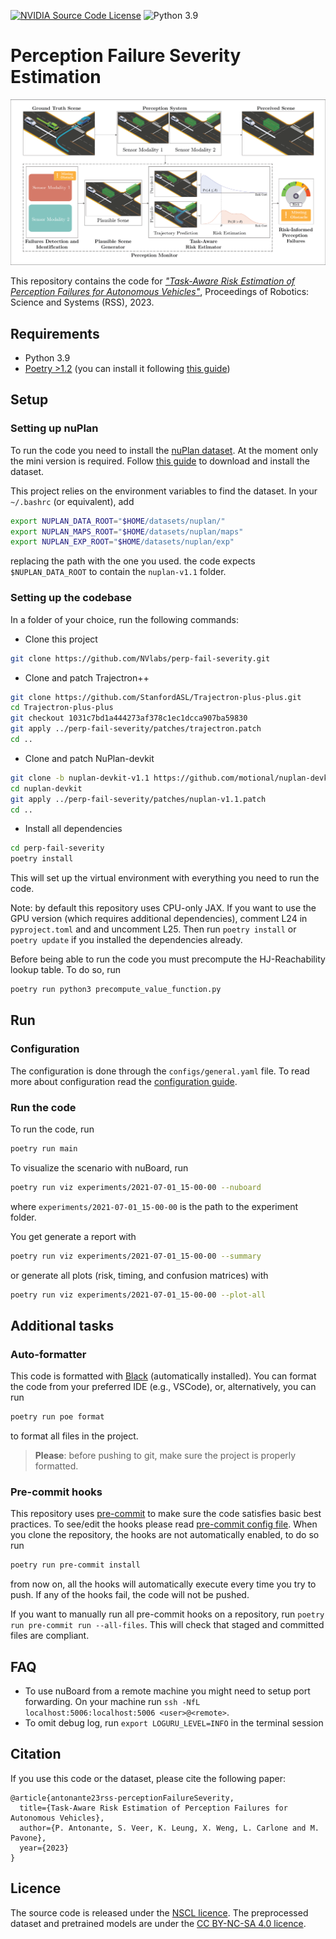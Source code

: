 [![NVIDIA Source Code License](https://img.shields.io/badge/license-NSCL-blue.svg)](https://github.com/NVlabs/perp-fail-severity/blob/main/LICENSE.md)
![Python 3.9](https://img.shields.io/badge/python-3.9-green.svg)

# Perception Failure Severity Estimation

![Header](/docs/images/header.png)

This repository contains the code for [*"Task-Aware Risk Estimation of Perception Failures for Autonomous Vehicles"*](#), Proceedings of Robotics: Science and Systems (RSS), 2023.

## Requirements

- Python 3.9
- [Poetry >1.2](https://python-poetry.org/) (you can install it following [this guide](https://python-poetry.org/docs/#osx--linux--bashonwindows-install-instructions))

## Setup

### Setting up nuPlan

To run the code you need to install the [nuPlan dataset](https://www.nuscenes.org/nuplan).
At the moment only the mini version is required.
Follow [this guide](https://github.com/motional/nuplan-devkit/blob/master/docs/dataset_setup.md) to download and install the dataset.

This project relies on the environment variables to find the dataset.
In your `~/.bashrc` (or equivalent), add

```sh
export NUPLAN_DATA_ROOT="$HOME/datasets/nuplan/"
export NUPLAN_MAPS_ROOT="$HOME/datasets/nuplan/maps"
export NUPLAN_EXP_ROOT="$HOME/datasets/nuplan/exp"
```

replacing the path with the one you used.
the code expects `$NUPLAN_DATA_ROOT` to contain the `nuplan-v1.1` folder.

### Setting up the codebase

In a folder of your choice, run the following commands:

- Clone this project

```sh
git clone https://github.com/NVlabs/perp-fail-severity.git
```

- Clone and patch Trajectron++

```sh
git clone https://github.com/StanfordASL/Trajectron-plus-plus.git
cd Trajectron-plus-plus
git checkout 1031c7bd1a444273af378c1ec1dcca907ba59830
git apply ../perp-fail-severity/patches/trajectron.patch
cd ..
```

- Clone and patch NuPlan-devkit

```sh
git clone -b nuplan-devkit-v1.1 https://github.com/motional/nuplan-devkit.git
cd nuplan-devkit
git apply ../perp-fail-severity/patches/nuplan-v1.1.patch
cd ..
```

- Install all dependencies

```sh
cd perp-fail-severity
poetry install
```

This will set up the virtual environment with everything you need to run the code.

Note: by default this repository uses CPU-only JAX.
If you want to use the GPU version (which requires additional dependencies), comment L24 in `pyproject.toml` and and uncomment L25.
Then run `poetry install` or `poetry update` if you installed the dependencies already.

Before being able to run the code you must precompute the HJ-Reachability lookup table.
To do so, run

```sh
poetry run python3 precompute_value_function.py
```

## Run

### Configuration

The configuration is done through the `configs/general.yaml` file.
To read more about configuration read the [configuration guide](/docs/configuration.md).

### Run the code

To run the code, run

```sh
poetry run main
```

To visualize the scenario with nuBoard, run

```sh
poetry run viz experiments/2021-07-01_15-00-00 --nuboard
```

where `experiments/2021-07-01_15-00-00` is the path to the experiment folder.

You get generate a report with

```sh
poetry run viz experiments/2021-07-01_15-00-00 --summary
```

or generate all plots (risk, timing, and confusion matrices) with

```sh
poetry run viz experiments/2021-07-01_15-00-00 --plot-all
```


## Additional tasks

### Auto-formatter

This code is formatted with [Black](https://github.com/psf/black) (automatically installed).
You can format the code from your preferred IDE (e.g., VSCode), or, alternatively, you can run

```sh
poetry run poe format
```

to format all files in the project.

> **Please**: before pushing to git, make sure the project is properly formatted.

### Pre-commit hooks

This repository uses [pre-commit](https://pre-commit.com/) to make sure the code satisfies basic best practices.
To see/edit the hooks please read [pre-commit config file](.pre-commit-config.yaml).
When you clone the repository, the hooks are not automatically enabled, to do so run

```sh
poetry run pre-commit install
```

from now on, all the hooks will automatically execute every time you try to push.
If any of the hooks fail, the code will not be pushed.

If you want to manually run all pre-commit hooks on a repository, run `poetry run pre-commit run --all-files`.
This will check that staged and committed files are compliant.

## FAQ

- To use nuBoard from a remote machine you might need to setup port forwarding. On your machine run `ssh -NfL localhost:5006:localhost:5006 <user>@<remote>`.
- To omit debug log, run `export LOGURU_LEVEL=INFO` in the terminal session

## Citation

If you use this code or the dataset, please cite the following paper:

```
@article{antonante23rss-perceptionFailureSeverity,
  title={Task-Aware Risk Estimation of Perception Failures for Autonomous Vehicles},
  author={P. Antonante, S. Veer, K. Leung, X. Weng, L. Carlone and M. Pavone},
  year={2023}
}
```

## Licence

The source code is released under the [NSCL licence](https://github.com/NVlabs/perp-fail-severity/blob/main/LICENSE.md). The preprocessed dataset and pretrained models are under the [CC BY-NC-SA 4.0 licence](https://creativecommons.org/licenses/by-nc-sa/4.0/legalcode).

